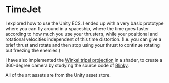 # TimeJet
I explored how to use the Unity ECS. I ended up with a very basic prototype where you can fly around in a spaceship, where the time goes faster according to how much you use your thrusters, while your positional and rotational velocities independent of this time distortion. (I.e. you can give a brief thrust and rotate and then stop using your thrust to continue rotating but freezing the enemies.)

I have also implemented the [Winkel tripel projection](https://www.wikiwand.com/en/Winkel_tripel_projection) in a shader, to create a 360-degree camera by studying the source code of [Blinky](https://github.com/shaunlebron/blinky).

All of the art assets are from the Unity asset store.
